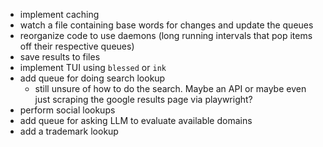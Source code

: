 - implement caching
- watch a file containing base words for changes and update the queues
- reorganize code to use daemons (long running intervals that pop items off their respective queues)
- save results to files
- implement TUI using `blessed` or `ink`
- add queue for doing search lookup
  - still unsure of how to do the search. Maybe an API or maybe even just scraping the google results page via playwright?
- perform social lookups
- add queue for asking LLM to evaluate available domains
- add a trademark lookup
